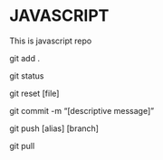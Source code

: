 # JAVASCRIPT
This is javascript repo

git add .   <!-- this help to add all code at a time befor commit we need to use add command-->

git status    <!-- show modified files in working directory, staged for your next commit -->

git reset [file]    <!-- unstage a file while retaining the changes in working directory -->

git commit -m “[descriptive message]”     <!-- commit your staged content as a new commit snapshot -->

git push [alias] [branch]    <!-- Transmit local branch commits to the remote repository branch -->

git pull   <!-- fetch and merge any commits from the tracking remote branch -->
